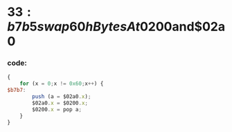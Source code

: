 ﻿
# $33:b7b5 swap60hBytesAt$0200and$02a0

### code:
```js
{
	for (x = 0;x != 0x60;x++) {
$b7b7:
		push (a = $02a0.x);
		$02a0.x = $0200.x;
		$0200.x = pop a;
	}
}
```



